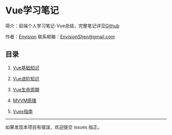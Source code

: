 # Vue学习笔记

简介：前端个人学习笔记-Vue总结，完整笔记详见[Github](https://github.com/MrEnvision/Front-end_learning_notes)

作者：[Envision](https://github.com/MrEnvision)         联系邮箱：[EnvisionShen@gmail.com](mailto:EnvisionShen@gmail.com)



## 目录

1. [Vue基础知识](Vue基础知识.md)

2. [Vue进阶知识](Vue进阶知识.md)

3. [Vue生命周期](生命周期.md)

4. [MVVM原理](MVVM模型.md)

5. [Vuex指南](Vuex/Vuex指南.md)

   



------

如果发现本项目有错误，欢迎提交 issues 指正。

